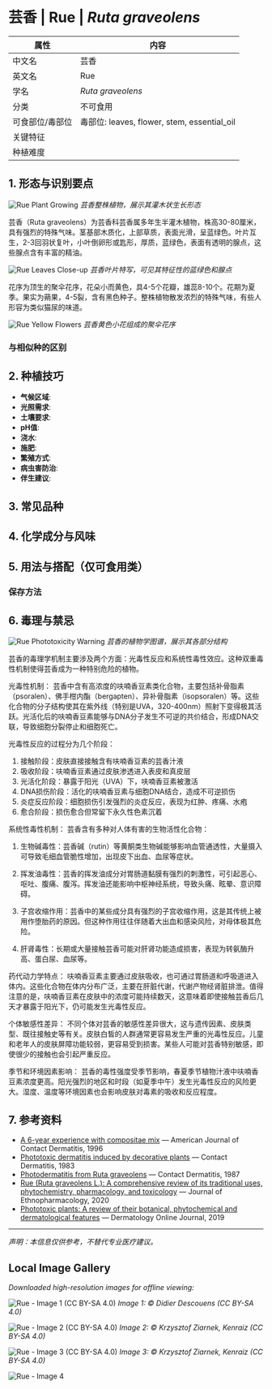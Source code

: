 # 芸香 | Rue | *Ruta graveolens*

| 属性 | 内容 |
|------|------|
| 中文名 | 芸香 |
| 英文名 | Rue |
| 学名 | *Ruta graveolens* |
| 分类 | 不可食用 |
| 可食部位/毒部位 | 毒部位: leaves, flower, stem, essential_oil |
| 关键特征 |  |
| 种植难度 |  |

## 1. 形态与识别要点

![Rue Plant Growing](https://upload.wikimedia.org/wikipedia/commons/thumb/d/d5/Ruta_graveolens_001.JPG/640px-Ruta_graveolens_001.JPG)
*芸香整株植物，展示其灌木状生长形态*

芸香（Ruta graveolens）为芸香科芸香属多年生半灌木植物，株高30-80厘米，具有强烈的特殊气味。茎基部木质化，上部草质，表面光滑，呈蓝绿色。叶片互生，2-3回羽状复叶，小叶倒卵形或匙形，厚质，蓝绿色，表面有透明的腺点，这些腺点含有丰富的精油。

![Rue Leaves Close-up](https://upload.wikimedia.org/wikipedia/commons/thumb/1/13/Ruta_graveolens_leaves.jpg/640px-Ruta_graveolens_leaves.jpg)
*芸香叶片特写，可见其特征性的蓝绿色和腺点*

花序为顶生的聚伞花序，花朵小而黄色，具4-5个花瓣，雄蕊8-10个。花期为夏季。果实为蒴果，4-5裂，含有黑色种子。整株植物散发浓烈的特殊气味，有些人形容为类似猫尿的味道。

![Rue Yellow Flowers](https://upload.wikimedia.org/wikipedia/commons/thumb/f/f1/Ruta_graveolens_flowers.jpg/640px-Ruta_graveolens_flowers.jpg)
*芸香黄色小花组成的聚伞花序*

### 与相似种的区别



## 2. 种植技巧

- **气候区域**: 
- **光照需求**: 
- **土壤要求**: 
- **pH值**: 
- **浇水**: 
- **施肥**: 
- **繁殖方式**: 
- **病虫害防治**: 
- **伴生建议**: 

## 3. 常见品种



## 4. 化学成分与风味



## 5. 用法与搭配（仅可食用类）



### 保存方法



## 6. 毒理与禁忌

![Rue Phototoxicity Warning](https://upload.wikimedia.org/wikipedia/commons/thumb/2/2c/Ruta_graveolens_botanical_illustration.jpg/480px-Ruta_graveolens_botanical_illustration.jpg)
*芸香的植物学图谱，展示其各部分结构*

芸香的毒理学机制主要涉及两个方面：光毒性反应和系统性毒性效应。这种双重毒性机制使得芸香成为一种特别危险的植物。

光毒性机制：
芸香中含有高浓度的呋喃香豆素类化合物，主要包括补骨脂素（psoralen）、佛手柑内酯（bergapten）、异补骨脂素（isopsoralen）等。这些化合物的分子结构使其在紫外线（特别是UVA，320-400nm）照射下变得极其活跃。光活化后的呋喃香豆素能够与DNA分子发生不可逆的共价结合，形成DNA交联，导致细胞分裂停止和细胞死亡。

光毒性反应的过程分为几个阶段：
1. 接触阶段：皮肤直接接触含有呋喃香豆素的芸香汁液
2. 吸收阶段：呋喃香豆素通过皮肤渗透进入表皮和真皮层
3. 光活化阶段：暴露于阳光（UVA）下，呋喃香豆素被激活
4. DNA损伤阶段：活化的呋喃香豆素与细胞DNA结合，造成不可逆损伤
5. 炎症反应阶段：细胞损伤引发强烈的炎症反应，表现为红肿、疼痛、水疱
6. 愈合阶段：损伤愈合但常留下永久性色素沉着

系统性毒性机制：
芸香含有多种对人体有害的生物活性化合物：

1. 生物碱毒性：芸香碱（rutin）等黄酮类生物碱能够影响血管通透性，大量摄入可导致毛细血管脆性增加，出现皮下出血、血尿等症状。

2. 挥发油毒性：芸香的挥发油成分对胃肠道黏膜有强烈的刺激性，可引起恶心、呕吐、腹痛、腹泻。挥发油还能影响中枢神经系统，导致头痛、眩晕、意识障碍。

3. 子宫收缩作用：芸香中的某些成分具有强烈的子宫收缩作用，这是其传统上被用作堕胎药的原因。但这种作用往往伴随着大出血和感染风险，对母体极其危险。

4. 肝肾毒性：长期或大量接触芸香可能对肝肾功能造成损害，表现为转氨酶升高、蛋白尿、血尿等。

药代动力学特点：
呋喃香豆素主要通过皮肤吸收，也可通过胃肠道和呼吸道进入体内。这些化合物在体内分布广泛，主要在肝脏代谢，代谢产物经肾脏排泄。值得注意的是，呋喃香豆素在皮肤中的浓度可能持续数天，这意味着即使接触芸香后几天才暴露于阳光下，仍可能发生光毒性反应。

个体敏感性差异：
不同个体对芸香的敏感性差异很大，这与遗传因素、皮肤类型、既往接触史等有关。皮肤白皙的人群通常更容易发生严重的光毒性反应。儿童和老年人的皮肤屏障功能较弱，更容易受到损害。某些人可能对芸香特别敏感，即使很少的接触也会引起严重反应。

季节和环境因素影响：
芸香的毒性强度受季节影响，春夏季节植物汁液中呋喃香豆素浓度更高。阳光强烈的地区和时段（如夏季中午）发生光毒性反应的风险更大。湿度、温度等环境因素也会影响皮肤对毒素的吸收和反应程度。

## 7. 参考资料

- [A 6-year experience with compositae mix](https://journals.lww.com/dermatitis/Abstract/1996/07000/A_6_Year_Experience_With_Compositae_Mix.4.aspx) — American Journal of Contact Dermatitis, 1996
- [Phototoxic dermatitis induced by decorative plants](https://onlinelibrary.wiley.com/doi/abs/10.1111/j.1600-0536.1983.tb04284.x) — Contact Dermatitis, 1983
- [Photodermatitis from Ruta graveolens](https://onlinelibrary.wiley.com/doi/abs/10.1111/j.1600-0536.1987.tb02790.x) — Contact Dermatitis, 1987
- [Rue (Ruta graveolens L.): A comprehensive review of its traditional uses, phytochemistry, pharmacology, and toxicology](https://www.sciencedirect.com/science/article/pii/S0378874120302045) — Journal of Ethnopharmacology, 2020
- [Phototoxic plants: A review of their botanical, phytochemical and dermatological features](https://escholarship.org/uc/item/7qm9v3z9) — Dermatology Online Journal, 2019

---
*声明：本信息仅供参考，不替代专业医疗建议。*

## Local Image Gallery

*Downloaded high-resolution images for offline viewing:*

![Rue - Image 1 (CC BY-SA 4.0)](../images/rue/01.jpg)
*Image 1: © Didier Descouens (CC BY-SA 4.0)*

![Rue - Image 2 (CC BY-SA 4.0)](../images/rue/02.jpg)
*Image 2: © Krzysztof Ziarnek, Kenraiz (CC BY-SA 4.0)*

![Rue - Image 3 (CC BY-SA 4.0)](../images/rue/03.jpg)
*Image 3: © Krzysztof Ziarnek, Kenraiz (CC BY-SA 4.0)*

![Rue - Image 4](../images/rue/04.jpg)
